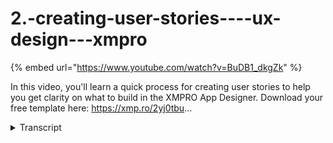 # 2.-creating-user-stories----ux-design---xmpro
{% embed url="https://www.youtube.com/watch?v=BuDB1_dkgZk" %}



In this video, you'll learn a quick process for creating user stories to help you get clarity on what to build in the XMPRO App Designer. Download your free template here: https://xmp.ro/2yj0tbu...
<details>
<summary>Transcript</summary>In this video, you'll learn a quick process for creating user stories to help you get clarity on what to build in the XMPRO App Designer. Download your free template here: https://xmp.ro/2yj0tbu...
now that we have a better understanding

of the problem we're trying to solve

it's time to create user stories for our

new app why is it important to create

user stories the whole process of user

experience design is about keeping your

focus on the application user since

they're the one you're building it for

and even though you might be the

designer and the user in some instances

creating user stories helps you put

yourself in the users shoes and stay

focused on the results you want them to

achieve with your app we recommend you

write your user stories in this format

as a persona I want to so that let's

look at each of the three parts as a

persona think about who's going to be

your app's main user I want to what

action are they trying to complete

resist the urge here to simply list the

features you want to build so that

consider the overall benefit they want

or the big problem they're trying to

solve for example as a plant manager I

want to get an overall view of my asset

health so that I can identify any

bottlenecks another example as the head

of maintenance I want to see open work

orders for my boiler feed pumps so that

I can manage our maintenance planning

when a pump breaks down unexpectedly to

create your own user stories you can

download the user stories template from

the link in the description below
</details>